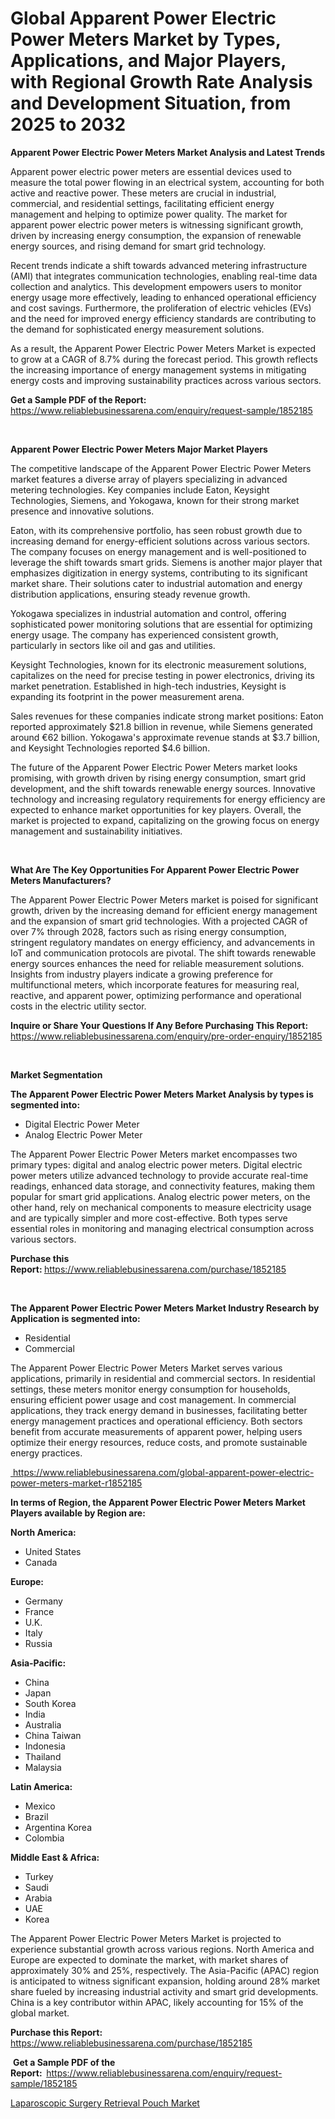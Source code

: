 <p><h1>Global Apparent Power Electric Power Meters Market by Types, Applications, and Major Players, with Regional Growth Rate Analysis and Development Situation, from 2025 to 2032</h1></p><p><strong>Apparent Power Electric Power Meters Market Analysis and Latest Trends</strong></p>
<p><p>Apparent power electric power meters are essential devices used to measure the total power flowing in an electrical system, accounting for both active and reactive power. These meters are crucial in industrial, commercial, and residential settings, facilitating efficient energy management and helping to optimize power quality. The market for apparent power electric power meters is witnessing significant growth, driven by increasing energy consumption, the expansion of renewable energy sources, and rising demand for smart grid technology.</p><p>Recent trends indicate a shift towards advanced metering infrastructure (AMI) that integrates communication technologies, enabling real-time data collection and analytics. This development empowers users to monitor energy usage more effectively, leading to enhanced operational efficiency and cost savings. Furthermore, the proliferation of electric vehicles (EVs) and the need for improved energy efficiency standards are contributing to the demand for sophisticated energy measurement solutions.</p><p>As a result, the Apparent Power Electric Power Meters Market is expected to grow at a CAGR of 8.7% during the forecast period. This growth reflects the increasing importance of energy management systems in mitigating energy costs and improving sustainability practices across various sectors.</p></p>
<p><strong>Get a Sample PDF of the Report:&nbsp;</strong> <a href="https://www.reliablebusinessarena.com/enquiry/request-sample/1852185?utm_campaign=1766&utm_medium=2&utm_source=Github&utm_content=ia&utm_term=07012025&utm_id=apparent-power-electric-power-meters">https://www.reliablebusinessarena.com/enquiry/request-sample/1852185</a></p>
<p>&nbsp;</p>
<p><strong>Apparent Power Electric Power Meters Major Market Players</strong></p>
<p><p>The competitive landscape of the Apparent Power Electric Power Meters market features a diverse array of players specializing in advanced metering technologies. Key companies include Eaton, Keysight Technologies, Siemens, and Yokogawa, known for their strong market presence and innovative solutions.</p><p>Eaton, with its comprehensive portfolio, has seen robust growth due to increasing demand for energy-efficient solutions across various sectors. The company focuses on energy management and is well-positioned to leverage the shift towards smart grids. Siemens is another major player that emphasizes digitization in energy systems, contributing to its significant market share. Their solutions cater to industrial automation and energy distribution applications, ensuring steady revenue growth.</p><p>Yokogawa specializes in industrial automation and control, offering sophisticated power monitoring solutions that are essential for optimizing energy usage. The company has experienced consistent growth, particularly in sectors like oil and gas and utilities.</p><p>Keysight Technologies, known for its electronic measurement solutions, capitalizes on the need for precise testing in power electronics, driving its market penetration. Established in high-tech industries, Keysight is expanding its footprint in the power measurement arena.</p><p>Sales revenues for these companies indicate strong market positions: Eaton reported approximately $21.8 billion in revenue, while Siemens generated around €62 billion. Yokogawa's approximate revenue stands at $3.7 billion, and Keysight Technologies reported $4.6 billion.</p><p>The future of the Apparent Power Electric Power Meters market looks promising, with growth driven by rising energy consumption, smart grid development, and the shift towards renewable energy sources. Innovative technology and increasing regulatory requirements for energy efficiency are expected to enhance market opportunities for key players. Overall, the market is projected to expand, capitalizing on the growing focus on energy management and sustainability initiatives.</p></p>
<p>&nbsp;</p>
<p><strong>What Are The Key Opportunities For Apparent Power Electric Power Meters Manufacturers?</strong></p>
<p><p>The Apparent Power Electric Power Meters market is poised for significant growth, driven by the increasing demand for efficient energy management and the expansion of smart grid technologies. With a projected CAGR of over 7% through 2028, factors such as rising energy consumption, stringent regulatory mandates on energy efficiency, and advancements in IoT and communication protocols are pivotal. The shift towards renewable energy sources enhances the need for reliable measurement solutions. Insights from industry players indicate a growing preference for multifunctional meters, which incorporate features for measuring real, reactive, and apparent power, optimizing performance and operational costs in the electric utility sector.</p></p>
<p><strong>Inquire or Share Your Questions If Any Before Purchasing This Report:</strong> <a href="https://www.reliablebusinessarena.com/enquiry/pre-order-enquiry/1852185?utm_campaign=1766&utm_medium=2&utm_source=Github&utm_content=ia&utm_term=07012025&utm_id=apparent-power-electric-power-meters">https://www.reliablebusinessarena.com/enquiry/pre-order-enquiry/1852185</a></p>
<p>&nbsp;</p>
<p><strong>Market Segmentation</strong></p>
<p><strong>The Apparent Power Electric Power Meters Market Analysis by types is segmented into:</strong></p>
<p><ul><li>Digital Electric Power Meter</li><li>Analog Electric Power Meter</li></ul></p>
<p><p>The Apparent Power Electric Power Meters market encompasses two primary types: digital and analog electric power meters. Digital electric power meters utilize advanced technology to provide accurate real-time readings, enhanced data storage, and connectivity features, making them popular for smart grid applications. Analog electric power meters, on the other hand, rely on mechanical components to measure electricity usage and are typically simpler and more cost-effective. Both types serve essential roles in monitoring and managing electrical consumption across various sectors.</p></p>
<p><strong>Purchase this Report:&nbsp;</strong><a href="https://www.reliablebusinessarena.com/purchase/1852185?utm_campaign=1766&utm_medium=2&utm_source=Github&utm_content=ia&utm_term=07012025&utm_id=apparent-power-electric-power-meters">https://www.reliablebusinessarena.com/purchase/1852185</a></p>
<p>&nbsp;</p>
<p><strong>The Apparent Power Electric Power Meters Market Industry Research by Application is segmented into:</strong></p>
<p><ul><li>Residential</li><li>Commercial</li></ul></p>
<p><p>The Apparent Power Electric Power Meters Market serves various applications, primarily in residential and commercial sectors. In residential settings, these meters monitor energy consumption for households, ensuring efficient power usage and cost management. In commercial applications, they track energy demand in businesses, facilitating better energy management practices and operational efficiency. Both sectors benefit from accurate measurements of apparent power, helping users optimize their energy resources, reduce costs, and promote sustainable energy practices.</p></p>
<p><a href="https://www.reliablebusinessarena.com/global-apparent-power-electric-power-meters-market-r1852185?utm_campaign=1766&utm_medium=2&utm_source=Github&utm_content=ia&utm_term=07012025&utm_id=apparent-power-electric-power-meters">&nbsp;https://www.reliablebusinessarena.com/global-apparent-power-electric-power-meters-market-r1852185</a></p>
<p><strong>In terms of Region, the Apparent Power Electric Power Meters Market Players available by Region are:</strong></p>
<p>
    <p> <strong> North America: </strong>
        <ul>
            <li>United States</li>
            <li>Canada</li>
        </ul>
        </p> 
    <p> <strong> Europe: </strong>
        <ul>
            <li>Germany</li>
            <li>France</li>
            <li>U.K.</li>
            <li>Italy</li>
            <li>Russia</li>
        </ul>
        </p> 
    <p> <strong> Asia-Pacific: </strong>
        <ul>
            <li>China</li>
            <li>Japan</li>
            <li>South Korea</li>
            <li>India</li>
            <li>Australia</li>
            <li>China Taiwan</li>
            <li>Indonesia</li>
            <li>Thailand</li>
            <li>Malaysia</li>
        </ul>
        </p> 
    <p> <strong> Latin America: </strong>
        <ul>
            <li>Mexico</li>
            <li>Brazil</li>
            <li>Argentina Korea</li>
            <li>Colombia</li>
        </ul>
        </p> 
    <p> <strong> Middle East & Africa: </strong>
        <ul>
            <li>Turkey</li>
            <li>Saudi</li>
            <li>Arabia</li>
            <li>UAE</li>
            <li>Korea</li>
        </ul>
    </p>
    </p>
<p><p>The Apparent Power Electric Power Meters Market is projected to experience substantial growth across various regions. North America and Europe are expected to dominate the market, with market shares of approximately 30% and 25%, respectively. The Asia-Pacific (APAC) region is anticipated to witness significant expansion, holding around 28% market share fueled by increasing industrial activity and smart grid developments. China is a key contributor within APAC, likely accounting for 15% of the global market.</p></p>
<p><strong>Purchase this Report: </strong><a href="https://www.reliablebusinessarena.com/purchase/1852185?utm_campaign=1766&utm_medium=2&utm_source=Github&utm_content=ia&utm_term=07012025&utm_id=apparent-power-electric-power-meters">https://www.reliablebusinessarena.com/purchase/1852185</a></p>
<p>&nbsp;<strong>Get a Sample PDF of the Report:&nbsp;&nbsp;</strong><a href="https://www.reliablebusinessarena.com/enquiry/request-sample/1852185?utm_campaign=1766&utm_medium=2&utm_source=Github&utm_content=ia&utm_term=07012025&utm_id=apparent-power-electric-power-meters">https://www.reliablebusinessarena.com/enquiry/request-sample/1852185</a></p>
<p><strong></strong></p>
<p><p><a href="https://github.com/willjis/Market-Research-Report-List-1/blob/main/laparoscopic-surgery-retrieval-pouch-market.md?utm_campaign=1766&utm_medium=2&utm_source=Github&utm_content=ia&utm_term=07012025&utm_id=apparent-power-electric-power-meters">Laparoscopic Surgery Retrieval Pouch Market</a></p></p>